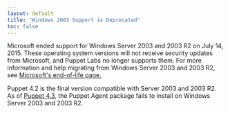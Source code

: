```yaml
---
layout: default
title: "Windows 2003 Support is Deprecated"
toc: false
---
```


Microsoft ended support for Windows Server 2003 and 2003 R2 on July 14, 2015. These operating system versions will not receive security updates from Microsoft, and Puppet Labs no longer supports them. For more information and help migrating from Windows Server 2003 and 2003 R2, see [Microsoft's end-of-life page.](https://www.microsoft.com/en-us/server-cloud/products/windows-server-2003/)

Puppet 4.2 is the final version compatible with Server 2003 and 2003 R2. As of [Puppet 4.3](/puppet/4.3/), the Puppet Agent package fails to install on Windows Server 2003 and 2003 R2.